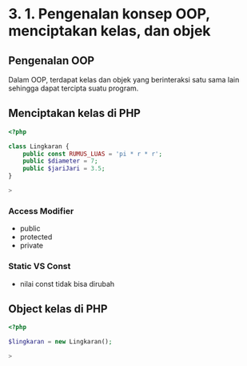 # 3. 1. Pengenalan konsep OOP, menciptakan kelas, dan objek

## Pengenalan OOP

Dalam OOP, terdapat kelas dan objek yang berinteraksi satu sama lain sehingga dapat tercipta suatu program.

## Menciptakan kelas di PHP

```php
<?php

class Lingkaran {
    public const RUMUS_LUAS = 'pi * r * r';
    public $diameter = 7;
    public $jariJari = 3.5;
}

>
```

### Access Modifier

- public
- protected
- private

### Static VS Const

- nilai const tidak bisa dirubah


## Object kelas di PHP

```php
<?php

$lingkaran = new Lingkaran();

>
```

